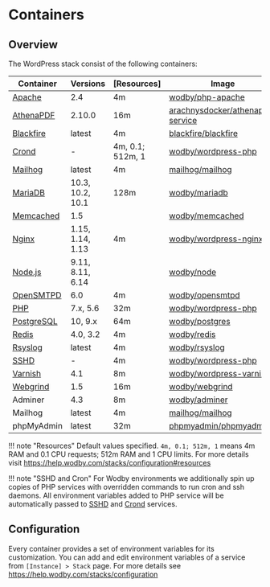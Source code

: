 # Containers 

## Overview

The WordPress stack consist of the following containers:

| Container    | Versions           | [Resources]      | Image                              |
| ------------ | ------------------ | ---------------- | ---------------------------------- |
| [Apache]     | 2.4                | 4m               | [wodby/php-apache]                 |
| [AthenaPDF]  | 2.10.0             | 16m              | [arachnysdocker/athenapdf-service] |
| [Blackfire]  | latest             | 4m               | [blackfire/blackfire]              |
| [Crond]      | -                  | 4m, 0.1; 512m, 1 | [wodby/wordpress-php]              |
| [Mailhog]    | latest             | 4m               | [mailhog/mailhog]                  |
| [MariaDB]    | 10.3, 10.2, 10.1   | 128m             | [wodby/mariadb]                    |
| [Memcached]  | 1.5                |                  | [wodby/memcached]                  |
| [Nginx]      | 1.15, 1.14, 1.13   | 4m               | [wodby/wordpress-nginx]            |
| [Node.js]    | 9.11, 8.11, 6.14   |                  | [wodby/node]                       |
| [OpenSMTPD]  | 6.0                | 4m               | [wodby/opensmtpd]                  |
| [PHP]        | 7.x, 5.6           | 32m              | [wodby/wordpress-php]              |
| [PostgreSQL] | 10, 9.x            | 64m              | [wodby/postgres]                   |
| [Redis]      | 4.0, 3.2           | 4m               | [wodby/redis]                      |
| [Rsyslog]    | latest             | 4m               | [wodby/rsyslog]                    |
| [SSHD]       | -                  | 4m               | [wodby/wordpress-php]              |
| [Varnish]    | 4.1                | 8m               | [wodby/wordpress-varnish]          |
| [Webgrind]   | 1.5                | 16m              | [wodby/webgrind]                   |
| Adminer      | 4.3                | 8m               | [wodby/adminer]                    |
| Mailhog      | latest             | 4m               | [mailhog/mailhog]                  |
| phpMyAdmin   | latest             | 32m              | [phpmyadmin/phpmyadmin]            |

!!! note "Resources"
    Default values specified. `4m, 0.1; 512m, 1` means 4m RAM and 0.1 CPU requests; 512m RAM and 1 CPU limits. For more details visit https://help.wodby.com/stacks/configuration#resources

!!! note "SSHD and Cron"
    For Wodby environments we additionally spin up copies of PHP services with overridden commands to run cron and ssh daemons. All environment variables added to PHP service will be automatically passed to [SSHD] and [Crond] services.

## Configuration

Every container provides a set of environment variables for its customization. You can add and edit environment variables of a service from `[Instance] > Stack` page. For more details see https://help.wodby.com/stacks/configuration  

[Apache]: apache.md
[AthenaPDF]: athenapdf.md
[Blackfire]: blackfire.md
[Crond]: cron.md
[Mailhog]: mailhog.md
[MariaDB]: mariadb.md
[Memcached]: memcached.md
[Nginx]: nginx.md
[Node.js]: node.md
[OpenSMTPD]: opensmtpd.md
[PHP]: php.md
[PostgreSQL]: postgres.md
[Redis]: redis.md
[Rsyslog]: rsyslog.md
[SSHD]: ssh.md
[Varnish]: varnish.md
[Webgrind]: webgrind.md

[_/traefik]: https://hub.docker.com/_/traefik
[arachnysdocker/athenapdf-service]: https://hub.docker.com/r/arachnysdocker/athenapdf-service
[blackfire/blackfire]: https://hub.docker.com/r/blackfire/blackfire
[mailhog/mailhog]: https://hub.docker.com/r/mailhog/mailhog
[phpmyadmin/phpmyadmin]: https://hub.docker.com/r/phpmyadmin/phpmyadmin
[portainer/portainer]: https://hub.docker.com/r/portainer/portainer
[wodby/adminer]: https://github.com/wodby/adminer
[wodby/elasticsearch]: https://github.com/wodby/elasticsearch
[wodby/kibana]: https://github.com/wodby/kibana
[wodby/mariadb]: https://github.com/wodby/mariadb
[wodby/memcached]: https://github.com/wodby/memcached
[wodby/node]: https://github.com/wodby/node
[wodby/opensmtpd]: https://github.com/wodby/opensmtpd
[wodby/php-apache]: https://github.com/wodby/php-apache
[wodby/postgres]: https://github.com/wodby/postgres
[wodby/redis]: https://github.com/wodby/redis
[wodby/rsyslog]: https://github.com/wodby/rsyslog
[wodby/solr]: https://github.com/wodby/solr
[wodby/webgrind]: https://hub.docker.com/r/wodby/webgrind
[wodby/wordpress-nginx]: https://github.com/wodby/wordpress-nginx
[wodby/wordpress-php]: https://github.com/wodby/wordpress-php
[wodby/wordpress-varnish]: https://github.com/wodby/wordpress-varnish
[wodby/wordpress]: https://github.com/wodby/wordpress
